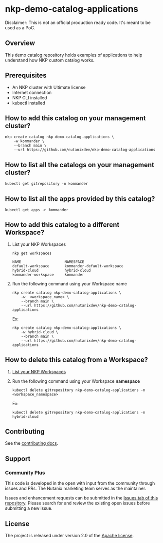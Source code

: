 # nkp-demo-catalog-applications

Disclaimer: This is not an official production ready code. It's meant to be used as a PoC.

## Overview

This demo catalog repository holds examples of applications to help understand how NKP custom catalog works.

## Prerequisites

- An NKP cluster with Ultimate license
- Internet connection
- NKP CLI installed
- kubectl installed

## How to add this catalog on your management cluster?

```shell
nkp create catalog nkp-demo-catalog-applications \
    -w kommander \
    --branch main \
    --url https://github.com/nutanixdev/nkp-demo-catalog-applications
```

## How to list all the catalogs on your management cluster?

```shell
kubectl get gitrepository -n kommander
```

## How to list all the apps provided by this catalog?

```shell
kubectl get apps -n kommander
```

## How to add this catalog to a different Workspace?

1. List your NKP Workspaces

    ```shell
    nkp get workspaces
    ```

    ```shell
    NAME                    NAMESPACE                   
    default-workspace       kommander-default-workspace
    hybrid-cloud            hybrid-cloud               
    kommander-workspace     kommander   
    ```

1. Run the following command using your Workspace name

    ```shell
    nkp create catalog nkp-demo-catalog-applications \
        -w  <workspace_name> \
        --branch main \
        --url https://github.com/nutanixdev/nkp-demo-catalog-applications
    ```

    Ex:

    ```shell
    nkp create catalog nkp-demo-catalog-applications \
        -w hybrid-cloud \
        --branch main \
        --url https://github.com/nutanixdev/nkp-demo-catalog-applications
    ```

## How to delete this catalog from a Workspace?

1. [List your NKP Workspaces](#how-to-add-this-catalog-to-a-different-workspace)

1. Run the following command using your Workspace **namespace**

    ```shell
    kubectl delete gitrepository nkp-demo-catalog-applications -n <workspace_namespace>
    ```

    Ex:

    ```shell
    kubectl delete gitrepository nkp-demo-catalog-applications -n hybrid-cloud
    ```

## Contributing

See the [contributing docs](CONTRIBUTING.md).

## Support

### Community Plus

This code is developed in the open with input from the community through issues and PRs. The Nutanix marketing team serves as the maintainer.

Issues and enhancement requests can be submitted in the [Issues tab of this repository](../../issues). Please search for and review the existing open issues before submitting a new issue.

## License

The project is released under version 2.0 of the [Apache license](http://www.apache.org/licenses/LICENSE-2.0).
